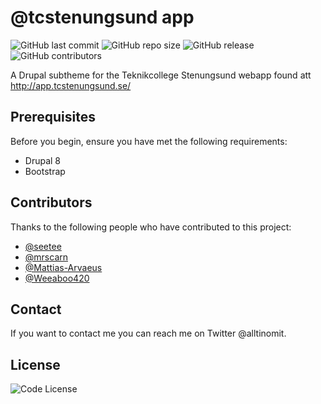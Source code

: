 # @tcstenungsund app

![GitHub last commit](https://img.shields.io/github/last-commit/seetee/tcapp)
![GitHub repo size](https://img.shields.io/github/repo-size/seetee/tcapp)
![GitHub release](https://img.shields.io/github/v/release/seetee/tcapp)
![GitHub contributors](https://img.shields.io/github/contributors/seetee/tcapp)

A Drupal subtheme for the Teknikcollege Stenungsund webapp found att http://app.tcstenungsund.se/

## Prerequisites

Before you begin, ensure you have met the following requirements:
* Drupal 8
* Bootstrap

## Contributors

Thanks to the following people who have contributed to this project:

* [@seetee](https://github.com/seetee)
* [@mrscarn](https://github.com/mrscarn)
* [@Mattias-Arvaeus](https://github.com/Mattias-Arvaeus)
* [@Weeaboo420](https://github.com/Weeaboo420)

## Contact

If you want to contact me you can reach me on Twitter @alltinomit.

## License

![Code License](https://img.shields.io/github/license/seetee/ansible_playbooks)
